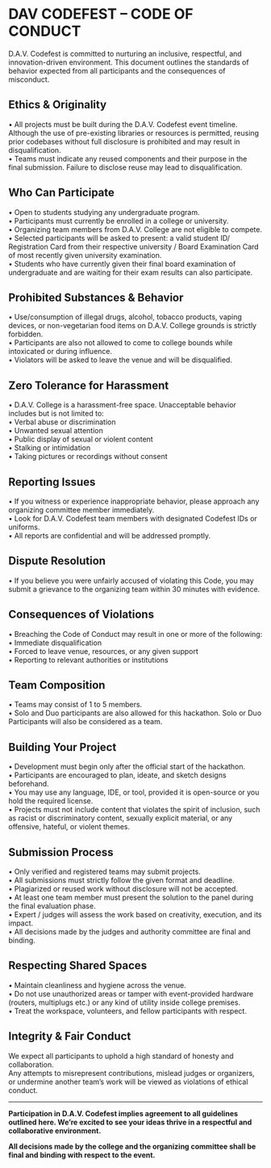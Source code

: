 # DAV CODEFEST – CODE OF CONDUCT

D.A.V. Codefest is committed to nurturing an inclusive, respectful, and innovation-driven environment. This document outlines the standards of behavior expected from all participants and the consequences of misconduct.

## Ethics & Originality

• All projects must be built during the D.A.V. Codefest event timeline. Although the use of pre-existing libraries or resources is permitted, reusing prior codebases without full disclosure is prohibited and may result in disqualification.  
• Teams must indicate any reused components and their purpose in the final submission. Failure to disclose reuse may lead to disqualification.

## Who Can Participate

• Open to students studying any undergraduate program.  
• Participants must currently be enrolled in a college or university.  
• Organizing team members from D.A.V. College are not eligible to compete.  
• Selected participants will be asked to present: a valid student ID/ Registration Card from their respective university / Board Examination Card of most recently given university examination.  
• Students who have currently given their final board examination of undergraduate and are waiting for their exam results can also participate.

## Prohibited Substances & Behavior

• Use/consumption of illegal drugs, alcohol, tobacco products, vaping devices, or non-vegetarian food items on D.A.V. College grounds is strictly forbidden.  
• Participants are also not allowed to come to college bounds while intoxicated or during influence.  
• Violators will be asked to leave the venue and will be disqualified.

## Zero Tolerance for Harassment

• D.A.V. College is a harassment-free space. Unacceptable behavior includes but is not limited to:  
• Verbal abuse or discrimination  
• Unwanted sexual attention  
• Public display of sexual or violent content  
• Stalking or intimidation  
• Taking pictures or recordings without consent

## Reporting Issues

• If you witness or experience inappropriate behavior, please approach any organizing committee member immediately.  
• Look for D.A.V. Codefest team members with designated Codefest IDs or uniforms.  
• All reports are confidential and will be addressed promptly.

## Dispute Resolution

• If you believe you were unfairly accused of violating this Code, you may submit a grievance to the organizing team within 30 minutes with evidence.

## Consequences of Violations

• Breaching the Code of Conduct may result in one or more of the following:  
• Immediate disqualification  
• Forced to leave venue, resources, or any given support  
• Reporting to relevant authorities or institutions

## Team Composition

• Teams may consist of 1 to 5 members.  
• Solo and Duo participants are also allowed for this hackathon. Solo or Duo Participants will also be considered as a team.

## Building Your Project

• Development must begin only after the official start of the hackathon.  
• Participants are encouraged to plan, ideate, and sketch designs beforehand.  
• You may use any language, IDE, or tool, provided it is open-source or you hold the required license.  
• Projects must not include content that violates the spirit of inclusion, such as racist or discriminatory content, sexually explicit material, or any offensive, hateful, or violent themes.

## Submission Process

• Only verified and registered teams may submit projects.  
• All submissions must strictly follow the given format and deadline.  
• Plagiarized or reused work without disclosure will not be accepted.  
• At least one team member must present the solution to the panel during the final evaluation phase.  
• Expert / judges will assess the work based on creativity, execution, and its impact.  
• All decisions made by the judges and authority committee are final and binding.

## Respecting Shared Spaces

• Maintain cleanliness and hygiene across the venue.  
• Do not use unauthorized areas or tamper with event-provided hardware (routers, multiplugs etc.) or any kind of utility inside college premises.  
• Treat the workspace, volunteers, and fellow participants with respect.

## Integrity & Fair Conduct

We expect all participants to uphold a high standard of honesty and collaboration.  
Any attempts to misrepresent contributions, mislead judges or organizers, or undermine another team’s work will be viewed as violations of ethical conduct.

---

**Participation in D.A.V. Codefest implies agreement to all guidelines outlined here. We’re excited to see your ideas thrive in a respectful and collaborative environment.**

**All decisions made by the college and the organizing committee shall be final and binding with respect to the event.**
